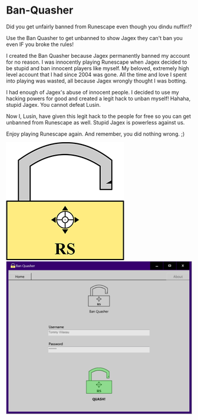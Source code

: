 # Ban-Quasher

Did you get unfairly banned from Runescape even though you dindu nuffin!?  

Use the Ban Quasher to get unbanned to show Jagex they can't ban you even IF you broke the rules!

I created the Ban Quasher because Jagex permanently banned my account for no reason.  I was innocently playing Runescape when Jagex decided to be stupid and ban innocent players like myself.  My beloved, extremely high level account that I had since 2004 was gone.  All the time and love I spent into playing was wasted, all because Jagex wrongly thought I was botting.

I had enough of Jagex's abuse of innocent people.  I decided to use my hacking powers for good and created a legit hack to unban myself!  Hahaha, stupid Jagex.  You cannot defeat Lusin.

Now I, Lusin, have given this legit hack to the people for free so you can get unbanned from Runescape as well.  Stupid Jagex is powerless against us.

Enjoy playing Runescape again.  And remember, you did nothing wrong.  ;)

![alt text](https://raw.githubusercontent.com/Lusin333/Ban-Quasher/master/Ban%20Quasher%20Icon%20-%20Lusin.png)
![alt text](https://raw.githubusercontent.com/Lusin333/Ban-Quasher/master/Ban%20Quasher%20Preview.png)
